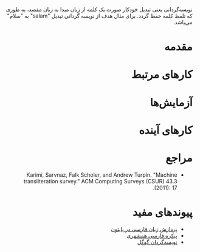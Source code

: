 <div dir=rtl>

نویسه‌گردانی یعنی تبدیل خودکار صورت یک کلمه از زبان مبدا به زبان مقصد، به طوری که تلفظ کلمه حفظ گردد. برای مثال هدف از نویسه گردانی تبدیل "salam" به "سلام" می‌باشد.

# مقدمه

# کارهای مرتبط

# آزمایش‌ها

# کارهای آینده

# مراجع
+ Karimi, Sarvnaz, Falk Scholer, and Andrew Turpin. "Machine transliteration survey." ACM Computing Surveys (CSUR) 43.3     (2011): 17.

# پیوندهای مفید
+ [پردازش زبان فارسی در پایتون](http://www.sobhe.ir/hazm)
+ [پیکره فارسی همشهری](http://ece.ut.ac.ir/dbrg/hamshahri/fadownload.html)
+ [نویسه‌گردان گوگل](http://www.google.com/intl/fa/inputtools/try/)
